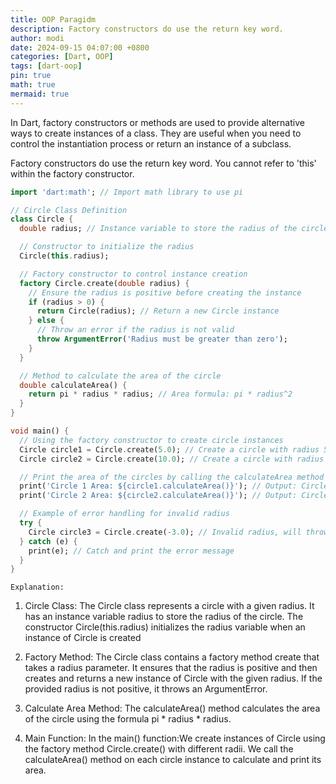 ```yaml
---
title: OOP Paragidm
description: Factory constructors do use the return key word.
author: modi
date: 2024-09-15 04:07:00 +0800
categories: [Dart, OOP]
tags: [dart-oop]
pin: true
math: true
mermaid: true
---
```


In Dart, factory constructors or methods are used to provide alternative ways to create instances of a class. They are useful when you need to control the instantiation process or return an instance of a subclass.

Factory constructors do use the return key word.
You cannot refer to 'this' within the factory constructor.

```dart
import 'dart:math'; // Import math library to use pi

// Circle Class Definition
class Circle {
  double radius; // Instance variable to store the radius of the circle

  // Constructor to initialize the radius
  Circle(this.radius);

  // Factory constructor to control instance creation
  factory Circle.create(double radius) {
    // Ensure the radius is positive before creating the instance
    if (radius > 0) {
      return Circle(radius); // Return a new Circle instance
    } else {
      // Throw an error if the radius is not valid
      throw ArgumentError('Radius must be greater than zero');
    }
  }

  // Method to calculate the area of the circle
  double calculateArea() {
    return pi * radius * radius; // Area formula: pi * radius^2
  }
}

void main() {
  // Using the factory constructor to create circle instances
  Circle circle1 = Circle.create(5.0); // Create a circle with radius 5.0
  Circle circle2 = Circle.create(10.0); // Create a circle with radius 10.0

  // Print the area of the circles by calling the calculateArea method
  print('Circle 1 Area: ${circle1.calculateArea()}'); // Output: Circle 1 Area
  print('Circle 2 Area: ${circle2.calculateArea()}'); // Output: Circle 2 Area

  // Example of error handling for invalid radius
  try {
    Circle circle3 = Circle.create(-3.0); // Invalid radius, will throw an error
  } catch (e) {
    print(e); // Catch and print the error message
  }
}

```

`Explanation:`
1. Circle Class:
The Circle class represents a circle with a given radius.
It has an instance variable radius to store the radius of the circle.
The constructor Circle(this.radius) initializes the radius variable when an instance of Circle is created

2. Factory Method:
The Circle class contains a factory method create that takes a radius parameter.
It ensures that the radius is positive and then creates and returns a new instance of Circle with the given radius.
If the provided radius is not positive, it throws an ArgumentError.

3. Calculate Area Method:
The calculateArea() method calculates the area of the circle using the formula pi * radius * radius.

4. Main Function:
In the main() function:We create instances of Circle using the factory method Circle.create() with different radii.
We call the calculateArea() method on each circle instance to calculate and print its area.